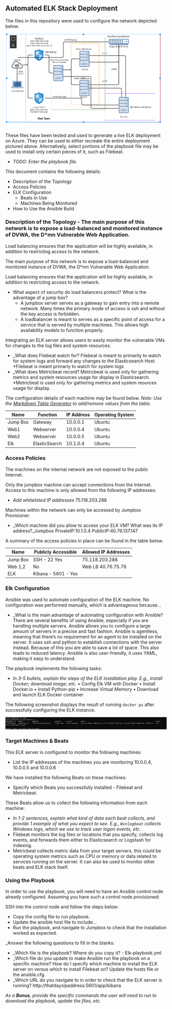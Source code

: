 ## Automated ELK Stack Deployment

The files in this repository were used to configure the network depicted below.

![TODO: Update the path with the name of your diagram](Diagram/diagram.PNG)

These files have been tested and used to generate a live ELK deployment on Azure. They can be used to either recreate the entire deployment pictured above. Alternatively, select portions of the playbook file may be used to install only certain pieces of it, such as Filebeat.

  - _TODO: Enter the playbook file._

This document contains the following details:
- Description of the Topology
- Access Policies
- ELK Configuration
  - Beats in Use
  - Machines Being Monitored
- How to Use the Ansible Build


### Description of the Topology - The main purpose of this network is to expose a load-balanced and monitored instance of DVWA, the D*mn Vulnerable Web Application.
Load balancing ensures that the application will be highly available, in addition to restricting access to the network.

The main purpose of this network is to expose a load-balanced and monitored instance of DVWA, the D*mn Vulnerable Web Application.

Load balancing ensures that the application will be highly available, in addition to restricting access to the network.
-  What aspect of security do load balancers protect? What is the advantage of a jump box?
   * A jumpbox server serves as a gateway to gain entry into a remote network. Many times the primary mode of access is ssh and without the key access is forbidden.
   * A loadbalancer is meant to serves as a specific point of access for a service that is served by multiple machines. This allows high availability models to function properly.

Integrating an ELK server allows users to easily monitor the vulnerable VMs for changes to the log files and system resources.
- _What does Filebeat watch for? Filebeat is meant to primarily to watch for system logs and forward any changes to the Elasticsearch Host.
   *Filebeat is meant primarly to watch for system logs
- _What does Metricbeat record? Metricbeat is used only for gathering metrics and system resources usage for display in Elasticsearch.
   *Metricbeat is used only for gathering metrics and system reources usage for display. 

The configuration details of each machine may be found below.
_Note: Use the [Markdown Table Generator](http://www.tablesgenerator.com/markdown_tables) to add/remove values from the table_.

| Name     | Function | IP Address | Operating System |
|----------|----------|------------|------------------|
| Jump Box | Gateway  | 10.0.0.1     | Ubuntu           |
| Web1     | Webserver| 10.0.0.4     | Ubuntu           |
| Web2     | Webserver| 10.0.0.5     | Ubuntu           |
| Elk      | ElasticSearch| 10.1.0.4 | Ubuntu           |
### Access Policies

The machines on the internal network are not exposed to the public Internet. 

Only the jumpbox machine can accept connections from the Internet. Access to this machine is only allowed from the following IP addresses:
- _Add whitelisted IP addresses_ 75.118.203.288

Machines within the network can only be accessed by Jumpbox Provisioner.
- _Which machine did you allow to access your ELK VM? What was its IP address?_Jumpbox PrivateIP:10.1.0.4 PublicIP:40.76.137.147

A summary of the access policies in place can be found in the table below.

| Name     | Publicly Accessible | Allowed IP Addresses |
|----------|---------------------|----------------------|
| Jump Box | SSH - 22 Yes        | 75.118.203.288       |
| Web 1,2  | No                  | Web LB 40.76.75.76   |
| ELK      | Kibana - 5601 - Yes |                      |

### Elk Configuration

Ansible was used to automate configuration of the ELK machine. No configuration was performed manually, which is advantageous because...
- _What is the main advantage of automating configuration with Ansible? There are several benefits of using Ansible, especially if you are handling multiple servers. Ansible allows you to configure a large amount of servers in a precise and fast fashion. Ansible is agentless, meaning that there’s no requirement for an agent to be installed on the server. It uses ssh and python to establish connections with the server instead. Because of this you are able to save a lot of space. This also leads to reduced latency. Ansible is also user-friendly, it uses YAML, making it easy to understand.

The playbook implements the following tasks:
- _In 3-5 bullets, explain the steps of the ELK installation play. E.g., install Docker; download image; etc._
•	Config Elk VM with Docker
•	Install Docker.io
•	Install Python-pip
•	Increase Virtual Memory
•	Download and launch ELK Docker container


The following screenshot displays the result of running `docker ps` after successfully configuring the ELK instance.


![docker ps output](Diagram/dockerps.png) 

### Target Machines & Beats
This ELK server is configured to monitor the following machines:
- List the IP addresses of the machines you are monitoring 10.0.0.4, 10.0.0.5 and 10.0.0.6

We have installed the following Beats on these machines:
- Specify which Beats you successfully installed - Filebeat and Metricbeat.

These Beats allow us to collect the following information from each machine:
- _In 1-2 sentences, explain what kind of data each beat collects, and provide 1 example of what you expect to see. E.g., `Winlogbeat` collects Windows logs, which we use to track user logon events, etc._
-  Filebeat monitors the log files or locations that you specify, collects log events, and forwards them either to Elasticsearch or Logstash for indexing.
- Metricbeat collects metric data from your target servers, this could be operating system metrics such as CPU or memory or data related to services running on the server. It can also be used to monitor other beats and ELK stack itself.

### Using the Playbook
In order to use the playbook, you will need to have an Ansible control node already configured. Assuming you have such a control node provisioned: 

SSH into the control node and follow the steps below:
- Copy the config file to run playbook.
- Update the ansible host file to include...
- Run the playbook, and navigate to Jumpbox to check that the installation worked as expected.

_Answer the following questions to fill in the blanks:
- _Which file is the playbook? Where do you copy it? - Elk-playbook.yml
- _Which file do you update to make Ansible run the playbook on a specific machine? How do I specify which machine to install the ELK server on versus which to install Filebeat on?
Update the hosts file or the ansible.cfg.
- _Which URL do you navigate to in order to check that the ELK server is running? http://thatdaysipaddress:5601/app/kibana

_As a **Bonus**, provide the specific commands the user will need to run to download the playbook, update the files, etc._
